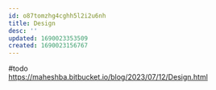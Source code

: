 ```yaml
---
id: o87tomzhg4cghh5l2i2u6nh
title: Design
desc: ''
updated: 1690023353509
created: 1690023156767
---
```



#todo  
https://maheshba.bitbucket.io/blog/2023/07/12/Design.html
